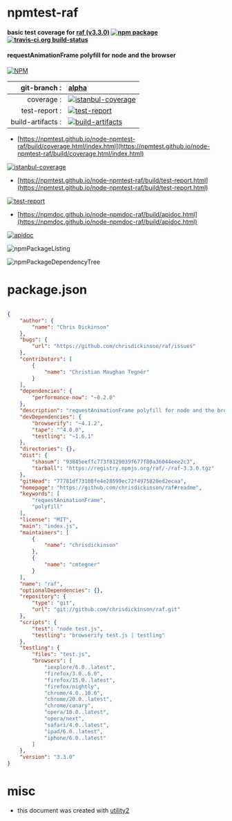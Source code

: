 # npmtest-raf

#### basic test coverage for  [raf (v3.3.0)](https://github.com/chrisdickinson/raf#readme)  [![npm package](https://img.shields.io/npm/v/npmtest-raf.svg?style=flat-square)](https://www.npmjs.org/package/npmtest-raf) [![travis-ci.org build-status](https://api.travis-ci.org/npmtest/node-npmtest-raf.svg)](https://travis-ci.org/npmtest/node-npmtest-raf)

#### requestAnimationFrame polyfill for node and the browser

[![NPM](https://nodei.co/npm/raf.png?downloads=true&downloadRank=true&stars=true)](https://www.npmjs.com/package/raf)

| git-branch : | [alpha](https://github.com/npmtest/node-npmtest-raf/tree/alpha)|
|--:|:--|
| coverage : | [![istanbul-coverage](https://npmtest.github.io/node-npmtest-raf/build/coverage.badge.svg)](https://npmtest.github.io/node-npmtest-raf/build/coverage.html/index.html)|
| test-report : | [![test-report](https://npmtest.github.io/node-npmtest-raf/build/test-report.badge.svg)](https://npmtest.github.io/node-npmtest-raf/build/test-report.html)|
| build-artifacts : | [![build-artifacts](https://npmtest.github.io/node-npmtest-raf/glyphicons_144_folder_open.png)](https://github.com/npmtest/node-npmtest-raf/tree/gh-pages/build)|

- [https://npmtest.github.io/node-npmtest-raf/build/coverage.html/index.html](https://npmtest.github.io/node-npmtest-raf/build/coverage.html/index.html)

[![istanbul-coverage](https://npmtest.github.io/node-npmtest-raf/build/screenCapture.buildCi.browser.%252Ftmp%252Fbuild%252Fcoverage.lib.html.png)](https://npmtest.github.io/node-npmtest-raf/build/coverage.html/index.html)

- [https://npmtest.github.io/node-npmtest-raf/build/test-report.html](https://npmtest.github.io/node-npmtest-raf/build/test-report.html)

[![test-report](https://npmtest.github.io/node-npmtest-raf/build/screenCapture.buildCi.browser.%252Ftmp%252Fbuild%252Ftest-report.html.png)](https://npmtest.github.io/node-npmtest-raf/build/test-report.html)

- [https://npmdoc.github.io/node-npmdoc-raf/build/apidoc.html](https://npmdoc.github.io/node-npmdoc-raf/build/apidoc.html)

[![apidoc](https://npmdoc.github.io/node-npmdoc-raf/build/screenCapture.buildCi.browser.%252Ftmp%252Fbuild%252Fapidoc.html.png)](https://npmdoc.github.io/node-npmdoc-raf/build/apidoc.html)

![npmPackageListing](https://npmtest.github.io/node-npmtest-raf/build/screenCapture.npmPackageListing.svg)

![npmPackageDependencyTree](https://npmtest.github.io/node-npmtest-raf/build/screenCapture.npmPackageDependencyTree.svg)



# package.json

```json

{
    "author": {
        "name": "Chris Dickinson"
    },
    "bugs": {
        "url": "https://github.com/chrisdickinson/raf/issues"
    },
    "contributors": [
        {
            "name": "Christian Maughan Tegnér"
        }
    ],
    "dependencies": {
        "performance-now": "~0.2.0"
    },
    "description": "requestAnimationFrame polyfill for node and the browser",
    "devDependencies": {
        "browserify": "~4.1.2",
        "tape": "^4.0.0",
        "testling": "~1.6.1"
    },
    "directories": {},
    "dist": {
        "shasum": "93845eeffc773f8129039f677f80a36044eee2c3",
        "tarball": "https://registry.npmjs.org/raf/-/raf-3.3.0.tgz"
    },
    "gitHead": "77781df73108fe4e28599ec72f4975820ed2ecaa",
    "homepage": "https://github.com/chrisdickinson/raf#readme",
    "keywords": [
        "requestAnimationFrame",
        "polyfill"
    ],
    "license": "MIT",
    "main": "index.js",
    "maintainers": [
        {
            "name": "chrisdickinson"
        },
        {
            "name": "cmtegner"
        }
    ],
    "name": "raf",
    "optionalDependencies": {},
    "repository": {
        "type": "git",
        "url": "git://github.com/chrisdickinson/raf.git"
    },
    "scripts": {
        "test": "node test.js",
        "testling": "browserify test.js | testling"
    },
    "testling": {
        "files": "test.js",
        "browsers": [
            "iexplore/6.0..latest",
            "firefox/3.0..6.0",
            "firefox/15.0..latest",
            "firefox/nightly",
            "chrome/4.0..10.0",
            "chrome/20.0..latest",
            "chrome/canary",
            "opera/10.0..latest",
            "opera/next",
            "safari/4.0..latest",
            "ipad/6.0..latest",
            "iphone/6.0..latest"
        ]
    },
    "version": "3.3.0"
}
```



# misc
- this document was created with [utility2](https://github.com/kaizhu256/node-utility2)
